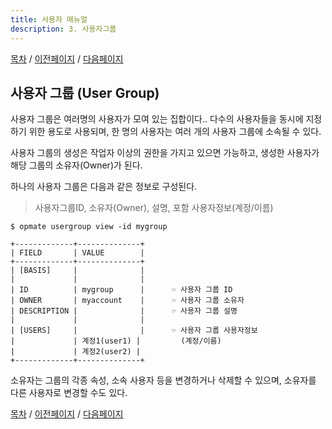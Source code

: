 ```yaml
---
title: 사용자 매뉴얼
description: 3. 사용자그룹
---
```


[목차](UserManual.md) / [이전페이지](UserManual2.md) / [다음페이지](UserManual4.md)

## 사용자 그룹 (User Group)

사용자 그룹은 여러명의 사용자가 모여 있는 집합이다..
다수의 사용자들을 동시에 지정하기 위한 용도로 사용되며, 
한 명의 사용자는 여러 개의 사용자 그룹에 소속될 수 있다.

사용자 그룹의 생성은 작업자 이상의 권한을 가지고 있으면 가능하고,
생성한 사용자가 해당 그룹의 소유자(Owner)가 된다.

하나의 사용자 그룹은 다음과 같은 정보로 구성된다.

> 사용자그룹ID, 소유자(Owner), 설명, 포함 사용자정보(계정/이름)

```
$ opmate usergroup view -id mygroup 

+-------------+--------------+
| FIELD       | VALUE        |
+-------------+--------------+
| [BASIS]     |              |
|             |              |
| ID          | mygroup      |      ☞ 사용자 그룹 ID
| OWNER       | myaccount    |      ☞ 사용자 그룹 소유자
| DESCRIPTION |              |      ☞ 사용자 그룹 설명
|             |              |      
| [USERS]     |              |      ☞ 사용자 그룹 사용자정보
|             | 계정1(user1) |         (계정/이름)
|             | 계정2(user2) |      
+-------------+--------------+      
```

소유자는 그룹의 각종 속성, 소속 사용자 등을 변경하거나 삭제할 수 있으며,
소유자를 다른 사용자로 변경할 수도 있다.

[목차](UserManual.md) / [이전페이지](UserManual2.md) / [다음페이지](UserManual4.md)